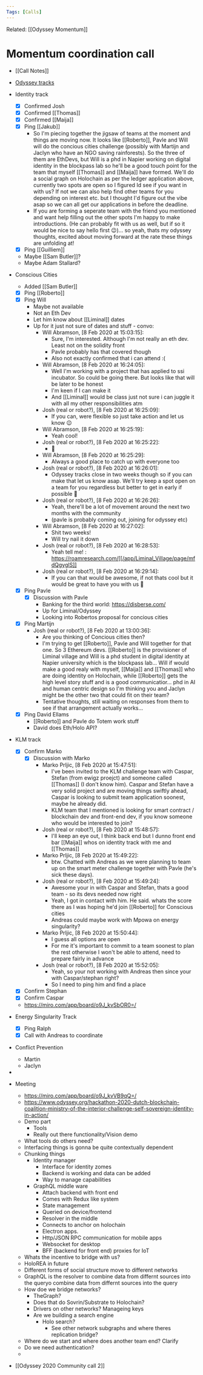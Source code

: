 ```yaml
---
Tags: [Calls]
---
```

Related: [[Odyssey Momentum]]

# Momentum coordination call


- [[Call Notes]]
- [Odyssey tracks](https://docs.google.com/spreadsheets/d/1KkV8Qi5QAUdCyzcM1rHRPdUuvg5LPWwPDB3lEjSjvmk/edit#gid=0)
- Identity track
    - [x] Confirmed Josh
    - [x] Confirmed [[Thomas]]
    - [x] Confirmed [[Maija]]
    - [x] Ping [[Jakub]]
        - So I'm piecing together the jigsaw of teams at the moment and things are moving now. It looks like [[Roberto]], Pavle and Will will do the concious cities challenge (possibly with Martijn and Jaclyn who have an NGO saving rainforests). So the three of them are EthDevs, but Will is a phd in Napier working on digital identity in the blockpass lab so he'll be a good touch point for the team that myself [[Thomas]] and [[Maija]] have formed. We'll do a social graph on Holochain as per the ledger application above, currently two spots are open so I figured Id see if you want in with us? If not we can also help find other teams for you depending on interest etc. but I thought I'd figure out the vibe asap so we can all get our applications in before the deadline.
        - If you are forming a seperate team with the friend you mentioned and want help filling out the other spots I'm happy to make introductions. (He can probably fit with us as well, but if so it would be nice to say hello first 😉)... so yeah, thats my odyssey thoughts, excited about moving forward at the rate these things are unfolding at!
    - [x] Ping [[Guilliem]]
    - Maybe [[Sam Butler]]?
    - Maybe Adam Stallard?
- Conscious Cities
    - Added [[Sam Butler]]
    - [x] Ping [[Roberto]]
    - [x] Ping Will
        - Maybe not available
        - Not an Eth Dev
        - Let him know about [[Liminal]] dates
        - Up for it just not sure of dates and stuff - convo:
            - Will Abramson, [8 Feb 2020 at 15:03:15]:
                - Sure, I'm interested. Although I'm not really an eth dev. Least not on the solidity front
                - Pavle probably has that covered though
                - Also not exactly confirmed that i can attend :(
            - Will Abramson, [8 Feb 2020 at 16:24:05]:
                - Well I'm working with a project that has applied to ssi incubator. So could be going there. But looks like that will be later to be honest
                - I'm keen if I can make it
                - And [[Liminal]] would be class just not sure i can juggle it with all my other responsibilities atm
            - Josh (real or robot?), [8 Feb 2020 at 16:25:09]:
                - If you can, were flexible so just take action and let us know 😉
            - Will Abramson, [8 Feb 2020 at 16:25:19]:
                - Yeah cool!
            - Josh (real or robot?), [8 Feb 2020 at 16:25:22]:
                - 🙂
            - Will Abramson, [8 Feb 2020 at 16:25:29]:
                - Always a good place to catch up with everyone too
            - Josh (real or robot?), [8 Feb 2020 at 16:26:01]:
                - Odyssey tracks close in two weeks though so if you can make that let us know asap. We'll try keep a spot open on a team for you regardless but better to get in early if possible 🙂
            - Josh (real or robot?), [8 Feb 2020 at 16:26:26]:
                - Yeah, there'll be a lot of movement around the next two months with the community
                - (pavle is probably coming out, joining for odyssey etc)
            - Will Abramson, [8 Feb 2020 at 16:27:02]:
                - Shit two weeks!
                - Will try nail it down
            - Josh (real or robot?), [8 Feb 2020 at 16:28:53]:
                - Yeah tell me! : https://roamresearch.com/[[/app/Liminal_Village/page/mfdQgyglS]]
            - Josh (real or robot?), [8 Feb 2020 at 16:29:14]:
                - If you can that would be awesome, if not thats cool but it would be great to have you with us 🙂
    - [x] Ping Pavle
        - [x] Discussion with Pavle
            - Banking for the third world: https://disberse.com/
            - Up for Liminal/Odyssey
            - Looking into Robertos proposal for concious cities
    - [x] Ping Martijn
        - Josh (real or robot?), [8 Feb 2020 at 13:00:36]:
            - Are you thinking of Concious cities then?
            - I'm trying to get [[Roberto]], Pavle and Will together for that one. So 3 Ethereum devs. [[Roberto]] is the provisioner of Liminal village and Will is a phd student in digital identity at Napier university which is the blockpass lab... Will if would make a good realy with myself, [[Maija]] and [[Thomas]] who are doing identity on Holochain, while [[Roberto]] gets the high level story stuff and is a good communicatior... phd in AI and human centric design so I'm thinking you and Jaclyn might be the other two that could fit on their team?
            - Tentative thoughts, still waiting on responses from them to see if that arrangement actually works...
    - [x] Ping David Ellams
        - [[Roberto]] and Pavle do Totem work stuff
        - David does Eth/Holo API?
- KLM track
    - [x] Confirm Marko
        - [x] Discussion with Marko
            - Marko Prljic, [8 Feb 2020 at 15:47:51]:
                - I've been invited to the KLM challenge team with Caspar, Stefan (from ewigz proejct) and someone called [[Thomas]] (I don't know him). Caspar and Stefan have a very solid project and are moving things swiftly ahead, Caspar is looking to submit team application soonest, maybe he already did.
                - KLM team that I mentioned is looking for smart contract / blockchain dev and front-end dev, if you know someone who would be interested to join?
            - Josh (real or robot?), [8 Feb 2020 at 15:48:57]:
                - I'll keep an eye out, I think back end but I dunno front end bar [[Maija]] whos on identity track with me and [[Thomas]]
            - Marko Prljic, [8 Feb 2020 at 15:49:22]:
                - btw. Chatted with Andreas as we were planning to team up on the smart meter challenge together with Pavle (he's sick these days).
            - Josh (real or robot?), [8 Feb 2020 at 15:49:24]:
                - Awesome your in with Caspar and Stefan, thats a good team - so its devs needed now right
                - Yeah, I got in contact with him. He said. whats the score there as I was hoping he'd join [[Roberto]] for Conscious cities
                - Andreas could maybe work with Mpowa on energy singularity?
            - Marko Prljic, [8 Feb 2020 at 15:50:44]:
                - I guess all options are open
                - For me it's important to commit to a team soonest to plan the rest otherwise I won't be able to attend, need to prepare fairly in advance
            - Josh (real or robot?), [8 Feb 2020 at 15:52:05]:
                - Yeah, so your not working with Andreas then since your with Caspar/stephan right?
                - So I need to ping him and find a place
    - [x] Confirm Stephan
    - [x] Confirm Caspar
    - https://miro.com/app/board/o9J_kvSbOR0=/
- Energy Singularity Track
    - [x] Ping Ralph
    - [x] Call with Andreas to coordinate
- Conflict Prevention
    - Martin 
    - Jaclyn
- 
- Meeting
    - https://miro.com/app/board/o9J_kvVB9qQ=/
    - https://www.odyssey.org/hackathon-2020-dutch-blockchain-coalition-ministry-of-the-interior-challenge-self-sovereign-identity-in-action/
    - Demo part
        - Tools
        - Really out there functionality/Vision demo
    - What tools do others need?
    - Interfacing things is gonna be quite contextually dependent
    - Chunking things
        - Identity manager
            - Interface for identity zomes
            - Backend is working and data can be added
            - Way to manage capabilities
        - GraphQL middle ware
            - Attach backend with front end
            - Comes with Redux like system
            - State management
            - Queried on device/frontend 
            - Resolver in the middle
            - Connects to anchor on holochain
            - Electron apps. 
            - Http/JSON RPC communication for mobile apps
            - Websocket for desktop
            - BFF (backend for front end) proxies for IoT
    - Whats the incentive to bridge with us?
    - HoloREA in future 
    - Different forms of social structure move to different networks
    - GraphQL is the resolver to combine data from differnt sources into the queryo combine data from differnt sources into the query
    - How doe we bridge networks?
        - TheGraph?
        - Does that do Sovrin/Substrate to Holochain?
        - Drivers on other networks? Manageing keys
        - Are we building a search engine
            - Holo search?
                - See other network subgraphs and where theres replication bridge?
    - Where do we start and where does another team end? Clarify 
    - Do we need authentication? 
    - 

- [[Odyssey 2020 Community call 2]]
